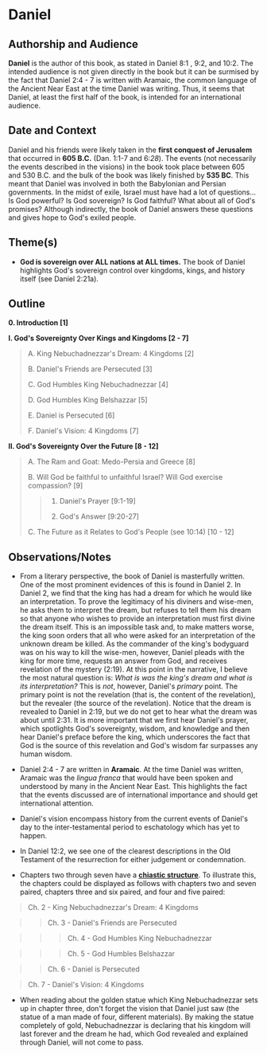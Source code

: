 # Daniel


## Authorship and Audience
**Daniel** is the author of this book, as stated in Daniel 8:1 , 9:2, and 10:2. The intended audience is not given directly in the book but it can be surmised by the fact that Daniel 2:4 - 7 is written with Aramaic, the common language of the Ancient Near East at the time Daniel was writing. Thus, it seems that Daniel, at least the first half of the book, is intended for an international audience.


## Date and Context
Daniel and his friends were likely taken in the **first conquest of Jerusalem** that occurred in **605 B.C.** (Dan. 1:1-7 and 6:*28*). The events (not necessarily the events described in the visions) in the book took place between 605 and 530 B.C. and the bulk of the book was likely finished by **535 BC**. This meant that Daniel was involved in both the Babylonian and Persian governments. In the midst of exile, Israel must have had a lot of questions... Is God powerful? Is God sovereign? Is God faithful? What about all of God's promises? Although indirectly, the book of Daniel answers these questions and gives hope to God's exiled people.


## Theme(s)
- **God is sovereign over ALL nations at ALL times.** The book of Daniel highlights God's sovereign control over kingdoms, kings, and history itself (see Daniel 2:21a).


## Outline
**0. Introduction  [1]**

**I. God's Sovereignty Over Kings and Kingdoms  [2 - 7]**

  > A. King Nebuchadnezzar's Dream: 4 Kingdoms  [2]
  > 
  > B. Daniel's Friends are Persecuted  [3]
  > 
  > C. God Humbles King Nebuchadnezzar  [4]
  > 
  > D. God Humbles King Belshazzar  [5]
  > 
  > E. Daniel is Persecuted  [6]
  > 
  > F. Daniel's Vision: 4 Kingdoms  [7]

**II. God's Sovereignty Over the Future  [8 - 12]**

  > A. The Ram and Goat: Medo-Persia and Greece  [8]
  > 
  > B. Will God be faithful to unfaithful Israel? Will God exercise compassion?  [9]
  > 
  >  > 1. Daniel's Prayer  [9:1-19]
  >  > 
  >  > 2. God's Answer  [9:20-27]
  > 
  > C. The Future as it Relates to God's People (see 10:14)  [10 - 12]


## Observations/Notes
  - From a literary perspective, the book of Daniel is masterfully written. One of the most prominent evidences of this is found in Daniel 2. In Daniel 2, we find that the king has had a dream for which he would like an interpretation. To prove the legitimacy of his diviners and wise-men, he asks them to interpret the dream, but refuses to tell them his dream so that anyone who wishes to provide an interpretation must first divine the dream itself. This is an impossible task and, to make matters worse, the king soon orders that all who were asked for an interpretation of the unknown dream be killed. As the commander of the king's bodyguard was on his way to kill the wise-men, however, Daniel pleads with the king for more time, requests an answer from God, and receives revelation of the mystery (2:19). At this point in the narrative, I believe the most natural question is: *What is was the king's dream and what is its interpretation?* This is *not*, however, Daniel's *primary* point. The primary point is not the revelation (that is, the content of the revelation), but the revealer (the source of the revelation). Notice that the dream is revealed to Daniel in 2:19, but we do not get to hear what the dream was about until 2:31. It is more important that we first hear Daniel's prayer, which spotlights God's sovereignty, wisdom, and knowledge and then hear Daniel's preface before the king, which underscores the fact that God is the source of this revelation and God's wisdom far surpasses any human wisdom.

  - Daniel 2:4 - 7 are written in **Aramaic**. At the time Daniel was written, Aramaic was the *lingua franca* that would have been spoken and understood by many in the Ancient Near East. This highlights the fact that the events discussed are of international importance and should get international attention.

  - Daniel's vision encompass history from the current events of Daniel's day to the inter-testamental period to eschatology which has yet to happen.

  - In Daniel 12:2, we see one of the clearest descriptions in the Old Testament of the resurrection for either judgement or condemnation.

  - Chapters two through seven have a [**chiastic structure**](https://en.wikipedia.org/wiki/Chiastic_structure). To illustrate this, the chapters could be displayed as follows with chapters two and seven paired, chapters three and six paired, and four and five paired:

  > Ch. 2 - King Nebuchadnezzar's Dream: 4 Kingdoms

  >   > Ch. 3 - Daniel's Friends are Persecuted

  >   >   > Ch. 4 - God Humbles King Nebuchadnezzar

  >   >   > Ch. 5 - God Humbles Belshazzar

  >   > Ch. 6 - Daniel is Persecuted

  > Ch. 7 - Daniel's Vision: 4 Kingdoms

  - When reading about the golden statue which King Nebuchadnezzar sets up in chapter three, don't forget the vision that Daniel just saw (the statue of a man made of four, different materials). By making the statue completely of gold, Nebuchadnezzar is declaring that his kingdom will last forever and the dream he had, which God revealed and explained through Daniel, will not come to pass.
